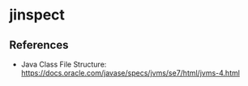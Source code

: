 # jinspect  


## References
- Java Class File Structure: https://docs.oracle.com/javase/specs/jvms/se7/html/jvms-4.html

